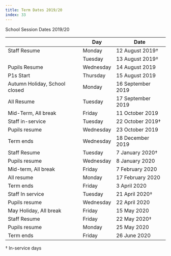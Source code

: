 ```yaml
---
title: Term Dates 2019/20
index: 33
---
```


School Session Dates 2019/20

|              | Day     | Date            |
| -----        | ------- | --------------- |
| Staff Resume | Monday  | 12 August 2019† |
|              | Tuesday | 13 August 2019† |
| Pupils Resume | Wednesday | 14 August 2019 |
| P1s Start|Thursday|15 August 2019
|Autumn Holiday, School closed|Monday|16 September 2019
|All Resume|Tuesday|17 September 2019
|Mid-Term, All break|Friday|11 October 2019
|Staff in-service|Tuesday|22 October 2019†
|Pupils resume|Wednesday|23 October 2019
|Term ends|Wednesday|18 December 2019
|Staff Resume|Tuesday|7 January 2020†
|Pupils resume|Wednesday|8 January 2020
|Mid-term, All break|Friday|7 February 2020
|All resume|Monday|17 February 2020
|Term ends|Friday|3 April 2020
|Staff In service|Tuesday|21 April 2020†
|Pupils resume|Wednesday|22 April 2020
|May Holiday, All break|Friday|15 May 2020
|Staff Resume|Friday|22 May 2020†
|Pupils resume|Monday|25 May 2020
|Term ends|Friday|26 June 2020

† In-service days

